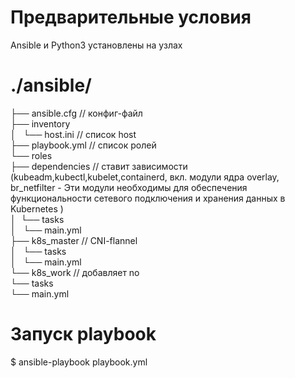 # Предварительные условия 
 Ansible и Python3 установлены на узлах 

# ./ansible/
├── ansible.cfg // конфиг-файл                            
├── inventory                             
│   └── host.ini // список host                          
├── playbook.yml // список ролей                                  
└── roles                                   
     ├──  dependencies // ставит зависимости (kubeadm,kubectl,kubelet,containerd, вкл.  модули ядра overlay, br_netfilter - Эти модули необходимы для обеспечения функциональности сетевого подключения и хранения данных в Kubernetes )                                                                                                        
     │   └── tasks                                                                                    
     │       └── main.yml                                                                                                   
     ├── k8s_master // CNI-flannel                                              
     │   └── tasks                                                                             
     │       └── main.yml                                                                                                       
     └── k8s_work // добавляет no                                                                                                
            └── tasks                                                 
                  └── main.yml                                                        

# Запуск playbook 

$ ansible-playbook playbook.yml



